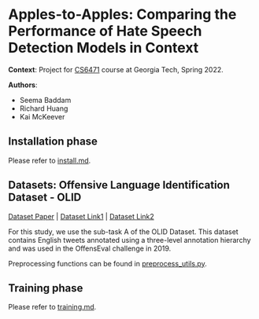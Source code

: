 # Apples-to-Apples: Comparing the Performance of Hate Speech Detection Models in Context

**Context**: Project for [CS6471](https://www.cc.gatech.edu/classes/AY2022/cs6471_spring/) course at Georgia Tech, Spring 2022.

**Authors**: 
- Seema Baddam
- Richard Huang
- Kai McKeever

## Installation phase

Please refer to [install.md](docs/install.md).

## Datasets: Offensive Language Identification Dataset - OLID 

[Dataset Paper](https://arxiv.org/abs/1902.09666) |
[Dataset Link1](https://scholar.harvard.edu/malmasi/olid) |
[Dataset Link2](https://sites.google.com/site/offensevalsharedtask/offenseval2019)

For this study, we use the sub-task A of the OLID Dataset. This dataset contains English tweets annotated using a three-level annotation hierarchy and was used in the OffensEval challenge in 2019. 

Preprocessing functions can be found in [preprocess_utils.py](src/utils/preprocess_utils.py).

## Training phase

Please refer to [training.md](docs/training.md).

